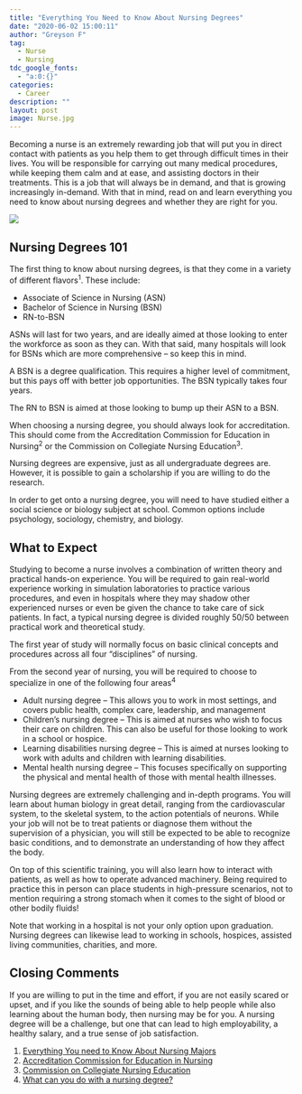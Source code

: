 ```yaml
---
title: "Everything You Need to Know About Nursing Degrees"
date: "2020-06-02 15:00:11"
author: "Greyson F"
tag:
  - Nurse
  - Nursing
tdc_google_fonts:
  - "a:0:{}"
categories:
  - Career
description: ""
layout: post
image: Nurse.jpg
---
```


Becoming a nurse is an extremely rewarding job that will put you in direct contact with patients as you help them to get through difficult times in their lives. You will be responsible for carrying out many medical procedures, while keeping them calm and at ease, and assisting doctors in their treatments. This is a job that will always be in demand, and that is growing increasingly in-demand. With that in mind, read on and learn everything you need to know about nursing degrees and whether they are right for you.

![](../uploads/2020/04/Nurse.jpg)

## Nursing Degrees 101

The first thing to know about nursing degrees, is that they come in a variety of different flavors<sup>1</sup>. These include:

- Associate of Science in Nursing (ASN)
- Bachelor of Science in Nursing (BSN)
- RN-to-BSN

ASNs will last for two years, and are ideally aimed at those looking to enter the workforce as soon as they can. With that said, many hospitals will look for BSNs which are more comprehensive – so keep this in mind.

A BSN is a degree qualification. This requires a higher level of commitment, but this pays off with better job opportunities. The BSN typically takes four years.

The RN to BSN is aimed at those looking to bump up their ASN to a BSN.

When choosing a nursing degree, you should always look for accreditation. This should come from the Accreditation Commission for Education in Nursing<sup>2</sup> or the Commission on Collegiate Nursing Education<sup>3</sup>.

Nursing degrees are expensive, just as all undergraduate degrees are. However, it is possible to gain a scholarship if you are willing to do the research.

In order to get onto a nursing degree, you will need to have studied either a social science or biology subject at school. Common options include psychology, sociology, chemistry, and biology.

## What to Expect

Studying to become a nurse involves a combination of written theory and practical hands-on experience. You will be required to gain real-world experience working in simulation laboratories to practice various procedures, and even in hospitals where they may shadow other experienced nurses or even be given the chance to take care of sick patients. In fact, a typical nursing degree is divided roughly 50/50 between practical work and theoretical study.

The first year of study will normally focus on basic clinical concepts and procedures across all four “disciplines” of nursing.

From the second year of nursing, you will be required to choose to specialize in one of the following four areas<sup>4</sup>

- Adult nursing degree – This allows you to work in most settings, and covers public health, complex care, leadership, and management
- Children’s nursing degree – This is aimed at nurses who wish to focus their care on children. This can also be useful for those looking to work in a school or hospice.
- Learning disabilities nursing degree – This is aimed at nurses looking to work with adults and children with learning disabilities.
- Mental health nursing degree – This focuses specifically on supporting the physical and mental health of those with mental health illnesses.

Nursing degrees are extremely challenging and in-depth programs. You will learn about human biology in great detail, ranging from the cardiovascular system, to the skeletal system, to the action potentials of neurons. While your job will not be to treat patients or diagnose them without the supervision of a physician, you will still be expected to be able to recognize basic conditions, and to demonstrate an understanding of how they affect the body.

On top of this scientific training, you will also learn how to interact with patients, as well as how to operate advanced machinery. Being required to practice this in person can place students in high-pressure scenarios, not to mention requiring a strong stomach when it comes to the sight of blood or other bodily fluids!

Note that working in a hospital is not your only option upon graduation. Nursing degrees can likewise lead to working in schools, hospices, assisted living communities, charities, and more.

## Closing Comments

If you are willing to put in the time and effort, if you are not easily scared or upset, and if you like the sounds of being able to help people while also learning about the human body, then nursing may be for you. A nursing degree will be a challenge, but one that can lead to high employability, a healthy salary, and a true sense of job satisfaction.

1. [Everything You need to Know About Nursing Majors](https://www.collegexpress.com/interests/health-medicine/articles/careers-health-medicine/everything-you-need-know-about-nursing-majors/)
2. [Accreditation Commission for Education in Nursing](https://acenursing.org/)
3. [Commission on Collegiate Nursing Education](https://www.aacnnursing.org/CCNE)
4. [What can you do with a nursing degree?](https://www.timeshighereducation.com/student/subjects/what-can-you-do-nursing-degree#survey-answer)
